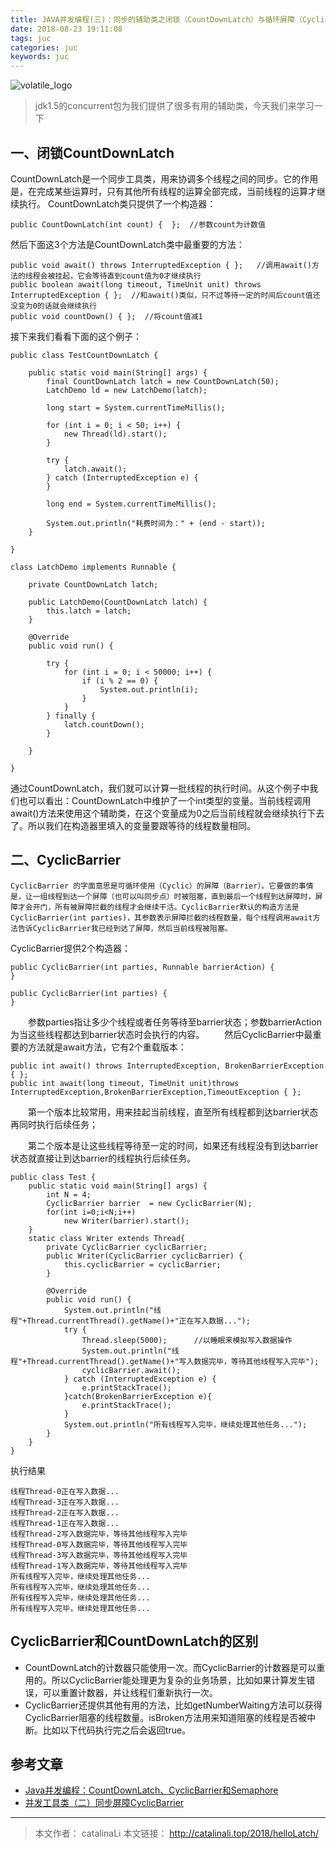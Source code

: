 ```yaml
---
title: JAVA并发编程(三)：同步的辅助类之闭锁（CountDownLatch）与循环屏障（CyclicBarrier）
date: 2018-08-23 19:11:08
tags: juc
categories: juc
keywords: juc
---
```


![volatile_logo](http://ou3np1yz4.bkt.clouddn.com/helloLatch_logo.jpg)
>jdk1.5的concurrent包为我们提供了很多有用的辅助类，今天我们来学习一下

<!--more-->

## 一、闭锁CountDownLatch
CountDownLatch是一个同步工具类，用来协调多个线程之间的同步。它的作用是，在完成某些运算时，只有其他所有线程的运算全部完成，当前线程的运算才继续执行。
CountDownLatch类只提供了一个构造器：
```
public CountDownLatch(int count) {  };  //参数count为计数值
```
然后下面这3个方法是CountDownLatch类中最重要的方法：
```
public void await() throws InterruptedException { };   //调用await()方法的线程会被挂起，它会等待直到count值为0才继续执行
public boolean await(long timeout, TimeUnit unit) throws InterruptedException { };  //和await()类似，只不过等待一定的时间后count值还没变为0的话就会继续执行
public void countDown() { };  //将count值减1
```
接下来我们看看下面的这个例子：
```
public class TestCountDownLatch {

	public static void main(String[] args) {
		final CountDownLatch latch = new CountDownLatch(50);
		LatchDemo ld = new LatchDemo(latch);

		long start = System.currentTimeMillis();

		for (int i = 0; i < 50; i++) {
			new Thread(ld).start();
		}

		try {
			latch.await();
		} catch (InterruptedException e) {
		}

		long end = System.currentTimeMillis();

		System.out.println("耗费时间为：" + (end - start));
	}

}

class LatchDemo implements Runnable {

	private CountDownLatch latch;

	public LatchDemo(CountDownLatch latch) {
		this.latch = latch;
	}

	@Override
	public void run() {

		try {
			for (int i = 0; i < 50000; i++) {
				if (i % 2 == 0) {
					System.out.println(i);
				}
			}
		} finally {
			latch.countDown();
		}

	}

}
```
通过CountDownLatch，我们就可以计算一批线程的执行时间。从这个例子中我们也可以看出：CountDownLatch中维护了一个int类型的变量。当前线程调用await()方法来使用这个辅助类，在这个变量成为0之后当前线程就会继续执行下去了。所以我们在构造器里填入的变量要跟等待的线程数量相同。
## 二、CyclicBarrier
    CyclicBarrier 的字面意思是可循环使用（Cyclic）的屏障（Barrier）。它要做的事情是，让一组线程到达一个屏障（也可以叫同步点）时被阻塞，直到最后一个线程到达屏障时，屏障才会开门，所有被屏障拦截的线程才会继续干活。CyclicBarrier默认的构造方法是CyclicBarrier(int parties)，其参数表示屏障拦截的线程数量，每个线程调用await方法告诉CyclicBarrier我已经到达了屏障，然后当前线程被阻塞。
CyclicBarrier提供2个构造器：
```
public CyclicBarrier(int parties, Runnable barrierAction) {
}
 
public CyclicBarrier(int parties) {
}
```
　　参数parties指让多少个线程或者任务等待至barrier状态；参数barrierAction为当这些线程都达到barrier状态时会执行的内容。
　　然后CyclicBarrier中最重要的方法就是await方法，它有2个重载版本：
```
public int await() throws InterruptedException, BrokenBarrierException { };
public int await(long timeout, TimeUnit unit)throws InterruptedException,BrokenBarrierException,TimeoutException { };
```
 　　第一个版本比较常用，用来挂起当前线程，直至所有线程都到达barrier状态再同时执行后续任务；

　　第二个版本是让这些线程等待至一定的时间，如果还有线程没有到达barrier状态就直接让到达barrier的线程执行后续任务。
```
public class Test {
    public static void main(String[] args) {
        int N = 4;
        CyclicBarrier barrier  = new CyclicBarrier(N);
        for(int i=0;i<N;i++)
            new Writer(barrier).start();
    }
    static class Writer extends Thread{
        private CyclicBarrier cyclicBarrier;
        public Writer(CyclicBarrier cyclicBarrier) {
            this.cyclicBarrier = cyclicBarrier;
        }
 
        @Override
        public void run() {
            System.out.println("线程"+Thread.currentThread().getName()+"正在写入数据...");
            try {
                Thread.sleep(5000);      //以睡眠来模拟写入数据操作
                System.out.println("线程"+Thread.currentThread().getName()+"写入数据完毕，等待其他线程写入完毕");
                cyclicBarrier.await();
            } catch (InterruptedException e) {
                e.printStackTrace();
            }catch(BrokenBarrierException e){
                e.printStackTrace();
            }
            System.out.println("所有线程写入完毕，继续处理其他任务...");
        }
    }
}
```
执行结果
```
线程Thread-0正在写入数据...
线程Thread-3正在写入数据...
线程Thread-2正在写入数据...
线程Thread-1正在写入数据...
线程Thread-2写入数据完毕，等待其他线程写入完毕
线程Thread-0写入数据完毕，等待其他线程写入完毕
线程Thread-3写入数据完毕，等待其他线程写入完毕
线程Thread-1写入数据完毕，等待其他线程写入完毕
所有线程写入完毕，继续处理其他任务...
所有线程写入完毕，继续处理其他任务...
所有线程写入完毕，继续处理其他任务...
所有线程写入完毕，继续处理其他任务...
```

## CyclicBarrier和CountDownLatch的区别
- CountDownLatch的计数器只能使用一次。而CyclicBarrier的计数器是可以重用的。所以CyclicBarrier能处理更为复杂的业务场景，比如如果计算发生错误，可以重置计数器，并让线程们重新执行一次。
- CyclicBarrier还提供其他有用的方法，比如getNumberWaiting方法可以获得CyclicBarrier阻塞的线程数量。isBroken方法用来知道阻塞的线程是否被中断。比如以下代码执行完之后会返回true。

## 参考文章

- [Java并发编程：CountDownLatch、CyclicBarrier和Semaphore](https://www.cnblogs.com/dolphin0520/p/3920397.html)
- [并发工具类（二）同步屏障CyclicBarrier](http://ifeve.com/concurrency-cyclicbarrier/)

---

>本文作者： catalinaLi
本文链接： http://catalinali.top/2018/helloLatch/



